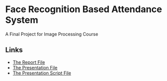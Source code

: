# Face Recognition Based Attendance System
A Final Project for Image Processing Course
## Links
- [The Report File](https://docs.google.com/document/d/1QWcpugDczgDMjkYzh8aEMHDlJmUYDhyCNiUElGZh7OY/edit?usp=sharing)
- [The Presentation File](https://docs.google.com/document/d/1RP-MRecJpE7cltqZhT9ryfmAhZppZe674rQRA_tfAV0/edit?usp=sharing)
- [The Presentation Script File](https://www.canva.com/design/DAE0ClSPcpw/share/preview?token=lPMZwjqPcNygIyGSddzGQQ&role=EDITOR&utm_content=DAE0ClSPcpw&utm_campaign=designshare&utm_medium=link&utm_source=sharebutton)
